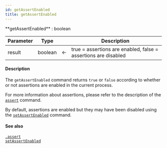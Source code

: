 ```yaml
---
id: getAssertEnabled
title: getAssertEnabled
---
```





<!-- REF #_command_.getAssertEnabled.Syntax -->**getAssertEnabled** : boolean<!-- END REF -->


<!-- REF #_command_.getAssertEnabled.Params -->

|Parameter|Type||Description|
|---------|--- |:---:|------|
|result|boolean|&#8592;|true = assertions are enabled, false = assertions are disabled|
<!-- END REF -->


#### Description

The `getAssertEnabled` command <!-- REF #_command_.getAssertEnabled.Summary -->returns `true` or `false` according to whether or not assertions are enabled in the current process<!-- END REF -->.

For more information about assertions, please refer to the description of the [`assert`](assert.md) command.

By default, assertions are enabled but they may have been disabled using the [`setAssertEnabled`](setAssertEnabled.md) command.


#### See also

[`.assert`](assert.md)<br/>
[`setAssertEnabled`](setAssertEnabled.md)
